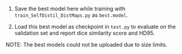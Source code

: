1. Save the best model here while training with `train_SelfDistil_DistMaps.py` as `best.model`. 

2. Load this best model as checkpoint in `test.py` to evaluate on the validation set and report dice similarity score and HD95.

NOTE: The best models could not be uploaded due to size limits.

